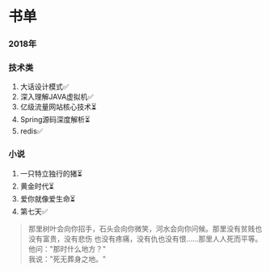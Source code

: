 # 书单
<authorAndTime dateTime='2018-04-27 19:35:06'/>

### 2018年
### 技术类
1. 大话设计模式:white_check_mark:
2. 深入理解JAVA虚拟机:white_check_mark:
3. 亿级流量网站核心技术:hourglass_flowing_sand:
4. Spring源码深度解析:hourglass_flowing_sand:
5. redis:white_check_mark:
### 小说
1. 一只特立独行的猪:hourglass_flowing_sand:
2. 黄金时代:hourglass_flowing_sand:
3. 爱你就像爱生命:hourglass_flowing_sand:
4. 第七天:white_check_mark:
> 那里树叶会向你招手，石头会向你微笑，河水会向你问候。那里没有贫贱也没有富贵，没有悲伤
也没有疼痛，没有仇也没有恨……那里人人死而平等。<br/>
> 他问："那时什么地方？"<br/>
> 我说："死无葬身之地。"<br/>
